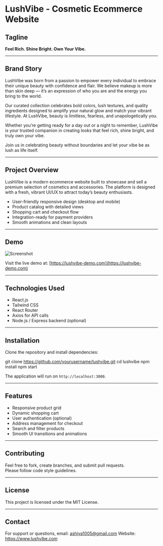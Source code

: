 # LushVibe - Cosmetic Ecommerce Website

## Tagline  
**Feel Rich. Shine Bright. Own Your Vibe.**

---

## Brand Story

LushVibe was born from a passion to empower every individual to embrace their unique beauty with confidence and flair. We believe makeup is more than skin deep — it’s an expression of who you are and the energy you bring to the world.

Our curated collection celebrates bold colors, lush textures, and quality ingredients designed to amplify your natural glow and match your vibrant lifestyle. At LushVibe, beauty is limitless, fearless, and unapologetically you.

Whether you’re getting ready for a day out or a night to remember, LushVibe is your trusted companion in creating looks that feel rich, shine bright, and truly own your vibe.

Join us in celebrating beauty without boundaries and let your vibe be as lush as life itself.

---

## Project Overview

LushVibe is a modern ecommerce website built to showcase and sell a premium selection of cosmetics and accessories. The platform is designed with a fresh, vibrant UI/UX to attract today’s beauty enthusiasts.

- User-friendly responsive design (desktop and mobile)
- Product catalog with detailed views
- Shopping cart and checkout flow
- Integration-ready for payment providers
- Smooth animations and clean layouts

---

## Demo

![Screenshot](https://your-demo-link.com/screenshot.png)

Visit the live demo at: [https://lushvibe-demo.com](https://lushvibe-demo.com)

---

## Technologies Used

- React.js
- Tailwind CSS  
- React Router  
- Axios for API calls  
- Node.js / Express backend (optional)  

---

## Installation

Clone the repository and install dependencies:

git clone https://github.com/yourusername/lushvibe.git
cd lushvibe
npm install
npm start



The application will run on `http://localhost:3000`.

---

## Features

- Responsive product grid
- Dynamic shopping cart
- User authentication (optional)
- Address management for checkout
- Search and filter products
- Smooth UI transitions and animations

---

## Contributing

Feel free to fork, create branches, and submit pull requests.  
Please follow code style guidelines.

---

## License

This project is licensed under the MIT License.

---

## Contact

For support or questions, email: ashiya1005@gmail.com
Website: https://www.lushvibe.com
